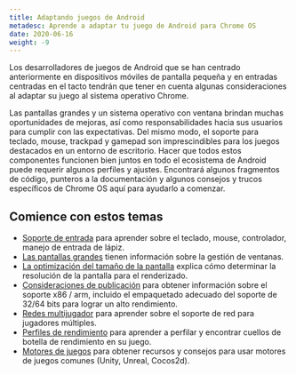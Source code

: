 ```yaml
---
title: Adaptando juegos de Android
metadesc: Aprende a adaptar tu juego de Android para Chrome OS
date: 2020-06-16
weight: -9
---
```


Los desarrolladores de juegos de Android que se han centrado anteriormente en dispositivos móviles de pantalla pequeña y en entradas centradas en el tacto tendrán que tener en cuenta algunas consideraciones al adaptar su juego al sistema operativo Chrome.

Las pantallas grandes y un sistema operativo con ventana brindan muchas oportunidades de mejoras, así como responsabilidades hacia sus usuarios para cumplir con las expectativas. Del mismo modo, el soporte para teclado, mouse, trackpad y gamepad son imprescindibles para los juegos destacados en un entorno de escritorio. Hacer que todos estos componentes funcionen bien juntos en todo el ecosistema de Android puede requerir algunos perfiles y ajustes. Encontrará algunos fragmentos de código, punteros a la documentación y algunos consejos y trucos específicos de Chrome OS aquí para ayudarlo a comenzar.

## Comience con estos temas

- [Soporte de entrada](/%7B%7Blocale.code%7D%7D/games/optimizing-games-inputs) para aprender sobre el teclado, mouse, controlador, manejo de entrada de lápiz.
- [Las pantallas grandes](/%7B%7Blocale.code%7D%7D/games/optimizing-games-windowing) tienen información sobre la gestión de ventanas.
- [La optimización del tamaño de la pantalla](/%7B%7Blocale.code%7D%7D/games/optimizing-games-display) explica cómo determinar la resolución de la pantalla para el renderizado.
- [Consideraciones de publicación](/%7B%7Blocale.code%7D%7D/games/optimizing-games-publishing) para obtener información sobre el soporte x86 / arm, incluido el empaquetado adecuado del soporte de 32/64 bits para lograr un alto rendimiento.
- [Redes multijugador](/%7B%7Blocale.code%7D%7D/games/optimizing-games-networking) para aprender sobre el soporte de red para jugadores múltiples.
- [Perfiles de rendimiento](/%7B%7Blocale.code%7D%7D/games/optimizing-games-profiling) para aprender a perfilar y encontrar cuellos de botella de rendimiento en su juego.
- [Motores de juegos](/%7B%7Blocale.code%7D%7D/games/optimizing-games-engines) para obtener recursos y consejos para usar motores de juegos comunes (Unity, Unreal, Cocos2d).
